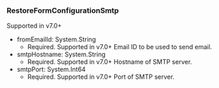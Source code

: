 ### RestoreFormConfigurationSmtp
Supported in v7.0+

- fromEmailId: System.String
  - Required. Supported in v7.0+
  Email ID to be used to send email.
- smtpHostname: System.String
  - Required. Supported in v7.0+
  Hostname of SMTP server.
- smtpPort: System.Int64
  - Required. Supported in v7.0+
  Port of SMTP server.
